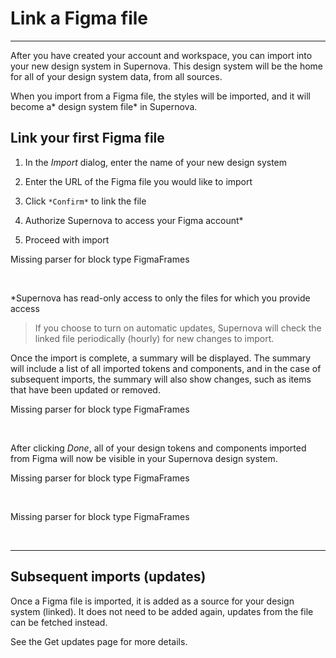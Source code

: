 
# Link a Figma file

---

After you have created your account and workspace, you can import into your new design system in Supernova. This design system will be the home for all of your design system data, from all sources.

When you import from a Figma file, the styles will be imported, and it will become a* design system file* in Supernova.

## Link your first Figma file

1. In the *Import* dialog, enter the name of your new design system

1. Enter the URL of the Figma file you would like to import

1. Click `*Confirm*` to link the file

1. Authorize Supernova to access your Figma account*

1. Proceed with import



Missing parser for block type FigmaFrames

 

*Supernova has read-only access to only the files for which you provide access

> If you choose to turn on automatic updates, Supernova will check the linked file periodically (hourly) for new changes to import.

Once the import is complete, a summary will be displayed. The summary will include a list of all imported tokens and components, and in the case of subsequent imports, the summary will also show changes, such as items that have been updated or removed.



Missing parser for block type FigmaFrames

 

After clicking *Done*, all of your design tokens and components imported from Figma will now be visible in your Supernova design system.



Missing parser for block type FigmaFrames

 



Missing parser for block type FigmaFrames

 

---

## Subsequent imports (updates)

Once a Figma file is imported, it is added as a source for your design system (linked). It does not need to be added again, updates from the file can be fetched instead.

See the Get updates page for more details.
